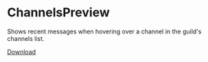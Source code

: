 # ChannelsPreview
Shows recent messages when hovering over a channel in the guild's channels list.

[Download](https://raw.githubusercontent.com/arg0NNY/DiscordPlugins/master/ChannelsPreview/ChannelsPreview.plugin.js)
